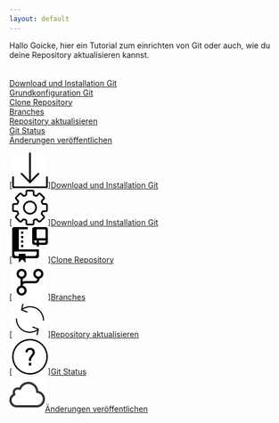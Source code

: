 ```yaml
---
layout: default
---
```

Hallo Goicke,
hier ein Tutorial zum einrichten von Git oder auch, wie du deine Repository aktualisieren kannst.<br><br><br>
[Download und Installation Git](./install.html)<br>
[Grundkonfiguration Git](./config.html)<br>
[Clone Repository](./repo.html)<br>
[Branches](./branch.html)<br>
[Repository aktualisieren](./repo-fresh.html)<br>
[Git Status](./status.html)<br>
[Änderungen veröffentlichen](./commit.html)

[![Download und Installation Git](./assets/img/download.png)][Download und Installation Git](./install.html)<br>
[![Grundkonfiguration Git](./assets/img/gear.png)][Download und Installation Git](./config.html)<br>
[![Clone Repository](./assets/img/clone.png)][Clone Repository](./repo.html)<br>
[![Branches](./assets/img/branch.png)][Branches](./branch.html)<br>
[![Repository aktualisieren](./assets/img/refresh.png)][Repository aktualisieren](./repo-fresh.html)<br>
[![Git Status](./assets/img/help.png)][Git Status](./status.html)<br>
[![Änderungen veröffentlichen](./assets/img/cloud.png)Änderungen veröffentlichen](./commit.html)